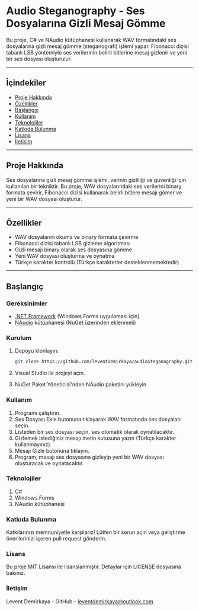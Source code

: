 # Audio Steganography - Ses Dosyalarına Gizli Mesaj Gömme

Bu proje, C# ve NAudio kütüphanesi kullanarak WAV formatındaki ses dosyalarına gizli mesaj gömme (steganografi) işlemi yapar. Fibonacci dizisi tabanlı LSB yöntemiyle ses verilerinin belirli bitlerine mesaj gizlenir ve yeni bir ses dosyası oluşturulur.

---

## İçindekiler

- [Proje Hakkında](#proje-hakkında)
- [Özellikler](#özellikler)
- [Başlangıç](#başlangıç)
- [Kullanım](#kullanım)
- [Teknolojiler](#teknolojiler)
- [Katkıda Bulunma](#katkıda-bulunma)
- [Lisans](#lisans)
- [İletişim](#iletişim)

---

## Proje Hakkında

Ses dosyalarına gizli mesaj gömme işlemi, verinin gizliliği ve güvenliği için kullanılan bir tekniktir. Bu proje, WAV dosyalarındaki ses verilerini binary formata çevirir, Fibonacci dizisi kullanarak belirli bitlere mesajı gömer ve yeni bir WAV dosyası oluşturur.

---

## Özellikler

- WAV dosyalarını okuma ve binary formata çevirme
- Fibonacci dizisi tabanlı LSB gizleme algoritması
- Gizli mesajı binary olarak ses dosyasına gömme
- Yeni WAV dosyası oluşturma ve oynatma
- Türkçe karakter kontrolü (Türkçe karakterler desteklenmemektedir)

---

## Başlangıç

### Gereksinimler

- [.NET Framework](https://dotnet.microsoft.com/en-us/download/dotnet-framework) (Windows Forms uygulaması için)
- [NAudio](https://github.com/naudio/NAudio) kütüphanesi (NuGet üzerinden eklenmeli)

### Kurulum

1. Depoyu klonlayın:

   ```bash
   git clone https://github.com/leventDemirkaya/audioSteganography.git
2. Visual Studio ile projeyi açın.
3. NuGet Paket Yöneticisi'nden NAudio paketini yükleyin.
   
### Kullanım
1. Programı çalıştırın.
2. Ses Dosyası Ekle butonuna tıklayarak WAV formatında ses dosyaları seçin.
3. Listeden bir ses dosyası seçin, ses otomatik olarak oynatılacaktır.
4. Gizlemek istediğiniz mesajı metin kutusuna yazın (Türkçe karakter kullanmayınız).
5. Mesajı Gizle butonuna tıklayın.
6. Program, mesajı ses dosyasına gizleyip yeni bir WAV dosyası oluşturacak ve oynatacaktır.


### Teknolojiler
1. C#
2. Windows Forms
3. NAudio kütüphanesi


### Katkıda Bulunma
Katkılarınızı memnuniyetle karşılarız! Lütfen bir sorun açın veya geliştirme önerilerinizi içeren pull request gönderin.

### Lisans
Bu proje MIT Lisansı ile lisanslanmıştır. Detaylar için LICENSE dosyasına bakınız.

### İletişim
Levent Demirkaya - GitHub - leventdemirkaya@outlook.com
